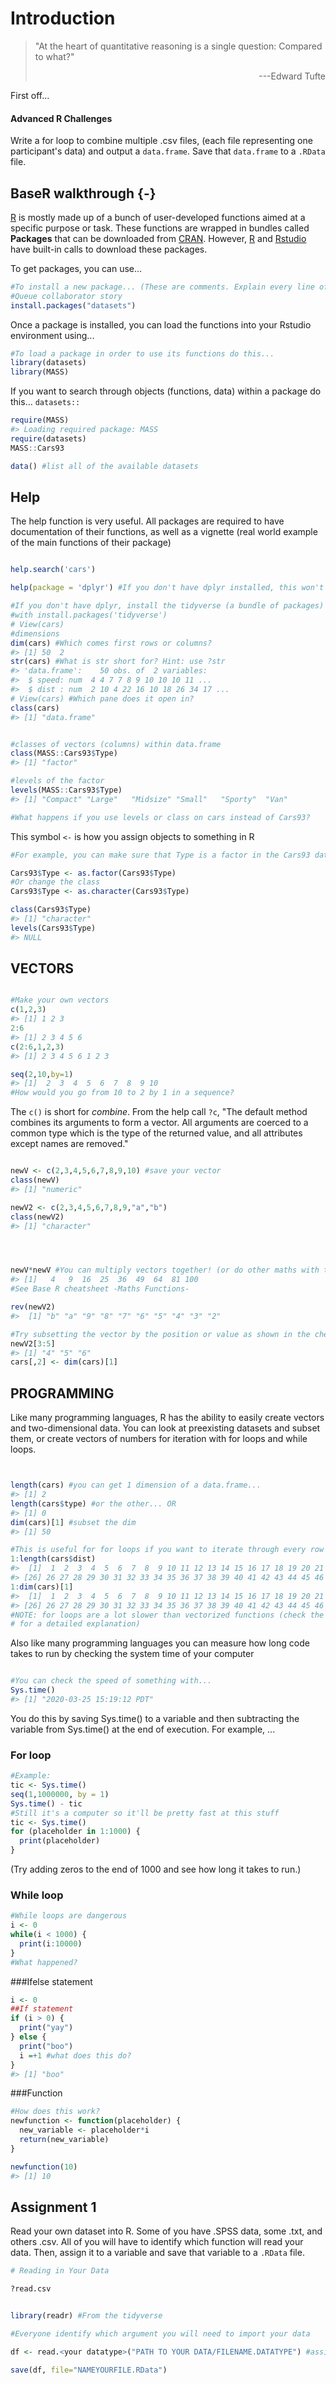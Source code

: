 # Introduction

>"At the heart of quantitative reasoning is a single question: Compared to what?"
><div style="text-align: right">
> ---Edward Tufte </div>

First off...

 <h4>Advanced R Challenges</h4>

Write a for loop to combine multiple .csv files, (each file representing one participant's data) and output a <code>data.frame</code>. Save that <code>data.frame</code> to a <code>.RData</code> file.


## BaseR walkthrough {-}

[R](https://www.r-project.org/) is mostly made up of a bunch of user-developed functions aimed at a specific purpose or task. These functions are wrapped in bundles called **Packages** that can be downloaded from [CRAN](https://cran.r-project.org/). However, [R](https://www.r-project.org/) and [Rstudio](https://www.rstudio.com/) have built-in calls to download these packages.

To get packages, you can use...

```r
#To install a new package... (These are comments. Explain every line of your code with these.)
#Queue collaborator story
install.packages("datasets")
```

Once a package is installed, you can load the functions into your Rstudio environment using...

```r
#To load a package in order to use its functions do this...
library(datasets)
library(MASS)
```

If you want to search through objects (functions, data) within a package do this...
<code>datasets::<tab></code>


```r
require(MASS)
#> Loading required package: MASS
require(datasets)
MASS::Cars93

data() #list all of the available datasets
```

## Help
The help function is very useful. All packages are required to have documentation of their
functions, as well as a vignette (real world example of the main functions of their package)


```r

help.search('cars') 

help(package = 'dplyr') #If you don't have dplyr installed, this won't work.

```



```r
#If you don't have dplyr, install the tidyverse (a bundle of packages) 
#with install.packages('tidyverse')
# View(cars)
#dimensions
dim(cars) #Which comes first rows or columns?
#> [1] 50  2
str(cars) #What is str short for? Hint: use ?str
#> 'data.frame':	50 obs. of  2 variables:
#>  $ speed: num  4 4 7 7 8 9 10 10 10 11 ...
#>  $ dist : num  2 10 4 22 16 10 18 26 34 17 ...
# View(cars) #Which pane does it open in? 
class(cars) 
#> [1] "data.frame"


#classes of vectors (columns) within data.frame
class(MASS::Cars93$Type)
#> [1] "factor"

#levels of the factor
levels(MASS::Cars93$Type)
#> [1] "Compact" "Large"   "Midsize" "Small"   "Sporty"  "Van"

#What happens if you use levels or class on cars instead of Cars93?
```

This symbol <code><-</code> is how you assign objects to something in R 


```r
#For example, you can make sure that Type is a factor in the Cars93 dataset by reassining it.

Cars93$Type <- as.factor(Cars93$Type)
#Or change the class
Cars93$Type <- as.character(Cars93$Type)

class(Cars93$Type)
#> [1] "character"
levels(Cars93$Type)
#> NULL
```

## VECTORS


```r

#Make your own vectors
c(1,2,3)
#> [1] 1 2 3
2:6
#> [1] 2 3 4 5 6
c(2:6,1,2,3)
#> [1] 2 3 4 5 6 1 2 3

seq(2,10,by=1)
#> [1]  2  3  4  5  6  7  8  9 10
#How would you go from 10 to 2 by 1 in a sequence?
```
The <code>c()</code> is short for *combine*. From the help call <code>?c</code>, "The default method combines its arguments to form a vector. All arguments are coerced to a common type which is the type of the returned value, and all attributes except names are removed."


```r

newV <- c(2,3,4,5,6,7,8,9,10) #save your vector
class(newV)
#> [1] "numeric"

newV2 <- c(2,3,4,5,6,7,8,9,"a","b")
class(newV2)
#> [1] "character"
```


```r



newV*newV #You can multiply vectors together! (or do other maths with them)
#> [1]   4   9  16  25  36  49  64  81 100
#See Base R cheatsheet -Maths Functions-

rev(newV2)
#>  [1] "b" "a" "9" "8" "7" "6" "5" "4" "3" "2"

#Try subsetting the vector by the position or value as shown in the cheatsheet
newV2[3:5]
#> [1] "4" "5" "6"
cars[,2] <- dim(cars)[1]
```
## PROGRAMMING

Like many programming languages, R has the ability to easily create vectors and two-dimensional data. You can look at preexisting datasets and subset them, or create vectors of numbers for iteration with for loops and while loops.

```r


length(cars) #you can get 1 dimension of a data.frame...
#> [1] 2
length(cars$type) #or the other... OR
#> [1] 0
dim(cars)[1] #subset the dim
#> [1] 50

#This is useful for for loops if you want to iterate through every row or column of something.
1:length(cars$dist)
#>  [1]  1  2  3  4  5  6  7  8  9 10 11 12 13 14 15 16 17 18 19 20 21 22 23 24 25
#> [26] 26 27 28 29 30 31 32 33 34 35 36 37 38 39 40 41 42 43 44 45 46 47 48 49 50
1:dim(cars)[1]
#>  [1]  1  2  3  4  5  6  7  8  9 10 11 12 13 14 15 16 17 18 19 20 21 22 23 24 25
#> [26] 26 27 28 29 30 31 32 33 34 35 36 37 38 39 40 41 42 43 44 45 46 47 48 49 50
#NOTE: for loops are a lot slower than vectorized functions (check the advanced R book
# for a detailed explanation)
```

Also like many programming languages you can measure how long code takes to run by checking the system time of your computer


```r

#You can check the speed of something with...
Sys.time()
#> [1] "2020-03-25 15:19:12 PDT"
```

You do this by saving Sys.time() to a variable and then subtracting the variable from Sys.time() at the end
of execution. For example, ...

### For loop


```r
#Example:
tic <- Sys.time()
seq(1,1000000, by = 1)
Sys.time() - tic
#Still it's a computer so it'll be pretty fast at this stuff
tic <- Sys.time()
for (placeholder in 1:1000) {
  print(placeholder)
}
```


(Try adding zeros to the end of 1000 and see how long it takes to run.)

### While loop


```r
#While loops are dangerous
i <- 0
while(i < 1000) {
  print(i:10000)
}
#What happened?
```

###Ifelse statement


```r
i <- 0
##If statement
if (i > 0) {
  print("yay")
} else {
  print("boo")
  i =+1 #what does this do?
}
#> [1] "boo"
```

###Function


```r
#How does this work?
newfunction <- function(placeholder) {
  new_variable <- placeholder*i
  return(new_variable)
}

newfunction(10)
#> [1] 10
```

## Assignment 1
Read your own dataset into R. Some of you have .SPSS data, some .txt, and others .csv. All of you will have to identify which function will read your data. Then, assign it to a variable and save that variable to a <code>.RData</code> file.


```r
# Reading in Your Data 

?read.csv


library(readr) #From the tidyverse

#Everyone identify which argument you will need to import your data

df <- read.<your datatype>("PATH TO YOUR DATA/FILENAME.DATATYPE") #assigns your data to df (short for dataframe)

save(df, file="NAMEYOURFILE.RData")

```



